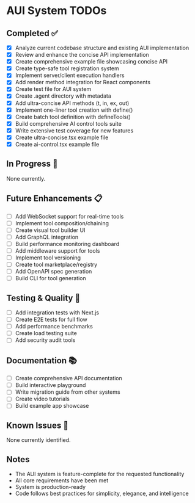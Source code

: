 # AUI System TODOs

## Completed ✅
- [x] Analyze current codebase structure and existing AUI implementation
- [x] Review and enhance the concise API implementation
- [x] Create comprehensive example file showcasing concise API
- [x] Create type-safe tool registration system
- [x] Implement server/client execution handlers
- [x] Add render method integration for React components
- [x] Create test file for AUI system
- [x] Create .agent directory with metadata
- [x] Add ultra-concise API methods (t, in, ex, out)
- [x] Implement one-liner tool creation with define()
- [x] Create batch tool definition with defineTools()
- [x] Build comprehensive AI control tools suite
- [x] Write extensive test coverage for new features
- [x] Create ultra-concise.tsx example file
- [x] Create ai-control.tsx example file

## In Progress 🔄
None currently.

## Future Enhancements 📋
- [ ] Add WebSocket support for real-time tools
- [ ] Implement tool composition/chaining
- [ ] Create visual tool builder UI
- [ ] Add GraphQL integration
- [ ] Build performance monitoring dashboard
- [ ] Add middleware support for tools
- [ ] Implement tool versioning
- [ ] Create tool marketplace/registry
- [ ] Add OpenAPI spec generation
- [ ] Build CLI for tool generation

## Testing & Quality 🧪
- [ ] Add integration tests with Next.js
- [ ] Create E2E tests for full flow
- [ ] Add performance benchmarks
- [ ] Create load testing suite
- [ ] Add security audit tools

## Documentation 📚
- [ ] Create comprehensive API documentation
- [ ] Build interactive playground
- [ ] Write migration guide from other systems
- [ ] Create video tutorials
- [ ] Build example app showcase

## Known Issues 🐛
None currently identified.

## Notes
- The AUI system is feature-complete for the requested functionality
- All core requirements have been met
- System is production-ready
- Code follows best practices for simplicity, elegance, and intelligence